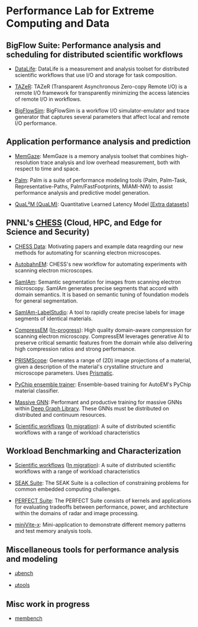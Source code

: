 <!-- -*-Mode: markdown;-*- -->
<!-- $Id$ -->

Performance Lab for Extreme Computing and Data
=============================================================================
<!-- https://github.com/PerfLab-EXaCT https://gitlab.com/PerfLab-EXaCT -->


## BigFlow Suite: Performance analysis and scheduling for distributed scientific workflows
<!-- BigFlow Tools -->

* [DataLife](https://github.com/pnnl/datalife): DataLife is a measurement and analysis toolset for distributed scientific workflows that use I/O and storage for task composition.

* [TAZeR](https://github.com/pnnl/tazer): TAZeR (Transparent Asynchronous Zero-copy Remote I/O) is a remote I/O framework for transparently minimizing the access latencies of remote I/O in workflows.

* [BigFlowSim](https://gitlab.pnnl.gov/perf-lab/tazer/tazer-bigflow-sim): BigFlowSim is a workflow I/O simulator-emulator and trace generator that captures several parameters that affect local and remote I/O performance.


## Application performance analysis and prediction

  * [MemGaze](https://github.com/pnnl/memgaze): MemGaze is a memory analysis toolset that combines high-resolution trace analysis and low overhead measurement, both with respect to time and space.

  * [Palm](https://gitlab.com/perflab-exact/palm): Palm is a suite of performance modeling tools (Palm, Palm-Task, Representative-Paths, Palm/FastFootprints, MIAMI-NW) to assist performance analysis and predictive model generation.

  * [QuaL²M (QuaLM)](https://github.com/pnnl/qualm): Quantitative Learned Latency Model
  [[Extra datasets]](https://github.com/PerfLab-EXaCT/qualm-data)



## PNNL's [CHESS](https://gitlab.com/perflab-exact/chess) (Cloud, HPC, and Edge for Science and Security)

* [CHESS Data](https://gitlab.com/perflab-exact/chess/chess-data):
  Motivating papers and example data reagrding our new methods for automating for scanning electron microscopes.

* [AutobahnEM](https://gitlab.com/perflab-exact/chess/autobahn-em):
  CHESS's new workflow for automating experiments with scanning electron microscopes.

* [SamIAm](https://github.com/PerfLab-EXaCT/SamIAm):
  Semantic segmentation for images from scanning electron microscopy. SamIAm generates precise segments that accord with domain semantics. It is based on semantic tuning of foundation models for general segmentation.

* [SamIAm-LabelStudio](https://github.com/PerfLab-EXaCT/SamIAm-LabelStudio):
  A tool to rapidly create precise labels for image segments of identical materials.

* [CompressEM](https://gitlab.com/perflab-exact/chess/compress-em) ([In-progress](https://github.com/hipdac-lab/ICS23-GPULZ/tree/microscopy)):
  High quality domain-aware compression for scanning electron microscopy. CompressEM leverages generative AI to preserve critical semantic features from the domain while also delivering high compression ratios and strong performance.

* [PRISMScope](https://gitlab.com/perflab-exact/chess/prism-scope):
  Generates a range of (2D) image projections of a material, given a description of the material's crystalline structure and microscope parameters. Uses [Prismatic](https://prism-em.com).

* [PyChip ensemble trainer](https://gitlab.com/perflab-exact/chess/pychip-ensemble-trainer):
  Ensemble-based training for AutoEM's PyChip material classifier.

* [Massive GNN](https://github.com/aishwaryyasarkar/Distributed_DGL):
  Performant and productive training for massive GNNs within [Deep Graph Library](https://www.dgl.ai). These GNNs must be distributed on distributed and continuum resources.

<!-- Continuum VecDB: Vector databases for dynamic (execution) and long term management of data flow and storage. -->


* [Scientific workflows](https://gitlab.com/perflab-exact/workflows)
  ([In migration](https://gitlab.pnnl.gov/perf-lab/workflows)): A suite of distributed scientific workflows with a range of workload characteristics


## Workload Benchmarking and Characterization

* [Scientific workflows](https://gitlab.com/perflab-exact/workflows)
  ([In migration](https://gitlab.pnnl.gov/perf-lab/workflows)): A suite of distributed scientific workflows with a range of workload characteristics

* [SEAK Suite](https://github.com/pnnl/seak): The SEAK Suite is a collection of constraining problems for common embedded computing challenges.

* [PERFECT Suite](https://github.com/pnnl/perfect): The PERFECT Suite consists of kernels and applications for evaluating tradeoffs between performance, power, and architecture within the domains of radar and image processing.

* [miniVite-x](https://github.com/PerfLab-EXaCT/minivite-x): Mini-application to demonstrate different memory patterns and test memory analysis tools.



## Miscellaneous tools for performance analysis and modeling

* [𝜇bench](https://github.com/PerfLab-EXaCT/ubench)

* [𝜇tools](https://github.com/PerfLab-EXaCT/utools)


## Misc work in progress

* [membench](https://github.com/PerfLab-EXaCT/membench)


<!-- 𝛍 𝜇 𝝁 -->



